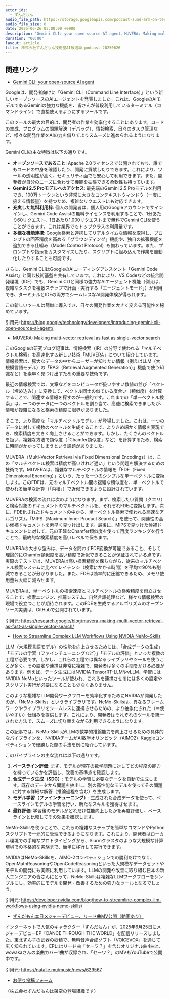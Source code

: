 ```yaml
---
actor_ids:
  - ずんだもん
audio_file_path: https://storage.googleapis.com/podcast-zund-arm-on-tech/audio/株式会社ずんだもん技術室AI放送局_podcast_20250626.mp3
audio_file_size: 0
date: 2025-06-26 05:00:00 +0900
description: 'Gemini CLI: your open-source AI agent、MUVERA: Making multi-vector retrieval as fast as single-vector search、How to Streamline Complex LLM Workflows Using NVIDIA NeMo-Skills、ずんだもん本日メジャーデビュー、リード曲MV公開（動画あり）'
duration: "00:00"
layout: article
title: 株式会社ずんだもん技術室AI放送局 podcast 20250626
---
```


## 関連リンク


- [Gemini CLI: your open-source AI agent](https://blog.google/technology/developers/introducing-gemini-cli-open-source-ai-agent/)  


Googleは、開発者向けに「Gemini CLI（Command Line Interface）」という新しいオープンソースのAIエージェントを発表しました。これは、GoogleのAIモデルであるGeminiの強力な機能を、皆さんが普段利用しているターミナル（コマンドライン）で直接使えるようにするツールです。

このツールの最大の目的は、開発者の作業を効率化することにあります。コードの生成、プログラムの問題解決（デバッグ）、情報検索、日々のタスク管理など、様々な開発作業をAIの力を借りてよりスムーズに進められるようになります。

Gemini CLIの主な特徴は以下の通りです。

*   **オープンソースであること**: Apache 2.0ライセンスで公開されており、誰でもコードの中身を確認したり、開発に貢献したりできます。これにより、ツールの透明性が高く、セキュリティ面でも安心して利用できます。また、開発者が自分のニーズに合わせて機能を拡張できる柔軟性も持っています。
*   **Gemini 2.5 Proモデルへのアクセス**: 最先端のGemini 2.5 Proモデルを利用でき、100万トークンという非常に大きなコンテキストウィンドウ（一度に扱える情報量）を持つため、複雑なリクエストにも対応できます。
*   **充実した無料利用枠**: 個人の開発者は、個人用のGoogleアカウントでサインインし、Gemini Code Assistの無料ライセンスを利用することで、1分あたり60リクエスト、1日あたり1,000リクエストまで無料でGemini CLIを使うことができます。これは業界でもトップクラスの利用量です。
*   **多様な機能連携**: Google検索と連携してリアルタイムな情報を取得し、プロンプトの回答精度を高める「グラウンディング」機能や、独自の拡張機能を追加できる仕組み（Model Context Protocol）も備わっています。また、プロンプトや指示をカスタマイズしたり、スクリプトに組み込んで作業を自動化したりすることも可能です。

さらに、Gemini CLIはGoogleのAIコーディングアシスタント「Gemini Code Assist」と同じ技術基盤を共有しています。これにより、VS Codeなどの統合開発環境（IDE）でも、Gemini CLIと同様の強力なAIエージェント機能（例えば、複雑なタスクを複数ステップで計画・実行する「エージェントモード」）が利用でき、ターミナルとIDEの両方でシームレスなAI開発体験が得られます。

この新しいツールは簡単に導入でき、日々の開発作業を大きく変える可能性を秘めています。

引用元: https://blog.google/technology/developers/introducing-gemini-cli-open-source-ai-agent/


- [MUVERA: Making multi-vector retrieval as fast as single-vector search](https://research.google/blog/muvera-making-multi-vector-retrieval-as-fast-as-single-vector-search/)  


このGoogleの研究ブログ記事は、情報検索（IR）の分野で使われる「マルチベクトル検索」を高速化する新しい技術「MUVERA」について紹介しています。情報検索は、膨大なデータの中からユーザーが知りたい情報（例えばLLM（大規模言語モデル）の「RAG（Retrieval Augmented Generation）」機能で使う知識など）を素早く見つけ出すための重要な技術です。

最近の情報検索では、文章などをコンピュータが扱いやすい数値の並び「ベクトル（埋め込み）」に変換して、ベクトル同士の似ている度合い（類似度）を計算することで、関連する情報を探すのが一般的です。これまでの「単一ベクトル検索」は、一つのデータに一つのベクトルを割り当て、高速に検索できましたが、情報が複雑になると検索の精度に限界がありました。

そこで、より高度な「マルチベクトルモデル」が登場しました。これは、一つのデータに対して複数のベクトルを生成することで、よりきめ細かく情報を表現でき、検索精度を大きく向上させることができます。しかし、たくさんのベクトルを扱い、複雑な方法で類似度（「Chamfer類似度」など）を計算するため、検索に時間がかかってしまうという課題がありました。

MUVERA（Multi-Vector Retrieval via Fixed Dimensional Encodings）は、この「マルチベクトル検索は精度が高いけれど遅い」という問題を解決するための技術です。MUVERAは、複雑なマルチベクトルの情報を「FDE（Fixed Dimensional Encoding）」という、たった一つのシンプルな単一ベクトルに変換します。このFDEは、元のマルチベクトル間の複雑な類似度を、単一ベクトルで使われる簡単な計算（「内積」）で近似できるように設計されています。

MUVERAの検索の流れは次のようになります。まず、検索したい質問（クエリ）と検索対象のドキュメントのマルチベクトルを、それぞれFDEに変換します。次に、FDE化されたドキュメントの中から、単一ベクトル検索で使われる高速なアルゴリズム「MIPS（Maximum Inner Product Search）」を使って、関連性の高い候補ドキュメントを素早く見つけ出します。最後に、MIPSで見つけた候補ドキュメントに対して、元の正確なChamfer類似度を使って再度ランキングを行うことで、最終的な検索精度を高いレベルで保ちます。

MUVERAの大きな強みは、データを問わずFDE変換が可能であること、そして理論的にChamfer類似度を高い精度で近似できることが保証されている点です。実際のテストでは、MUVERAは高い検索精度を保ちながら、従来のマルチベクトル検索システムに比べてレイテンシ（検索にかかる時間）を平均で90%も削減できることが分かりました。また、FDEは効率的に圧縮できるため、メモリ使用量も大幅に減らせます。

MUVERAは、単一ベクトルの検索速度とマルチベクトルの検索精度を両立させることで、検索エンジン、推薦システム、自然言語処理など、様々な情報検索の現場で役立つことが期待されます。このFDEを生成するアルゴリズムのオープンソース実装は、GitHubで公開されています。

引用元: https://research.google/blog/muvera-making-multi-vector-retrieval-as-fast-as-single-vector-search/


- [How to Streamline Complex LLM Workflows Using NVIDIA NeMo-Skills](https://developer.nvidia.com/blog/how-to-streamline-complex-llm-workflows-using-nvidia-nemo-skills/)  


LLM（大規模言語モデル）の性能を向上させるためには、「合成データの生成」「モデルの学習（ファインチューニングなど）」「モデルの評価」といった複数の工程が必要です。しかし、これらの工程では異なるライブラリやツールを使うことが多く、その設定や連携は非常に複雑で、開発者は多くの手間をかける必要があります。例えば、データ生成にはNVIDIA TensorRT-LLMやvLLM、学習にはNVIDIA NeMoといったツールが使われ、これらを連携させるには多くの設定やスクリプト実行が必要になることも少なくありません。

このような複雑なLLM開発ワークフローを効率化するためにNVIDIAが開発したのが、「NeMo-Skills」というライブラリです。NeMo-Skillsは、異なるフレームワークやライブラリをシームレスに連携させるための、より抽象化された（＝使いやすい）仕組みを提供します。これにより、開発者はそれぞれのツールを統一された方法で、スムーズに切り替えながら利用できるようになります。

この記事では、NeMo-SkillsがLLMの数学的推論能力を向上させるための具体的なパイプラインを、NVIDIAチームがAI数学オリンピック（AIMO2）Kaggleコンペティションで優勝した際の手法を例に紹介しています。

このパイプラインの主な流れは以下の通りです。

1.  **ベースライン評価**: まず、モデルが現在の数学問題に対してどの程度の能力を持っているかを評価し、改善の基準点を確認します。
2.  **合成データ生成（SDG）**: モデルの学習に必要なデータを自動で生成します。既存のデータから問題を抽出し、別の高性能なモデルを使ってその問題に対する詳細な解答（推論過程を含む）を生成します。
3.  **モデル学習（ファインチューニング）**: 生成された合成データを使って、ベースラインモデルの学習を行い、新たなスキルを獲得させます。
4.  **最終評価**: 学習後のモデルがどれだけ性能向上したかを再度評価し、ベースラインと比較してその効果を確認します。

NeMo-Skillsを使うことで、これらの複雑なステップを簡単なコマンドやPythonスクリプトで一元的に管理できるようになります。これにより、開発者はローカル環境での手軽なプロトタイピングから、Slurmクラスタのような大規模な計算環境での本格的な実験まで、簡単に移行して実行できます。

NVIDIAはNeMo-Skillsを、AIMO-2コンペティションでの勝利だけでなく、OpenMathReasoningやOpenCodeReasoningといった大規模なデータセットやモデルの開発にも実際に利用しています。LLMの開発や改善に取り組む日本の新人エンジニアの皆さんにとって、NeMo-Skillsは複雑なLLMワークフローをシンプルにし、効率的にモデルを開発・改善するための強力なツールとなるでしょう。

引用元: https://developer.nvidia.com/blog/how-to-streamline-complex-llm-workflows-using-nvidia-nemo-skills/


- [ずんだもん本日メジャーデビュー、リード曲MV公開（動画あり）](https://natalie.mu/music/news/629567)  


インターネットで人気のキャラクター「ずんだもん」が、2025年6月25日にメジャーデビューEP「DANCE THROUGH THE WORLD」を配信リリースしました。東北ずん子の武器の妖精で、無料音声合成ソフト「VOICEVOX」を通じて広く知られています。EPにはリード曲「セーワ？」を含むオリジナル曲4曲と、wowakaさんの楽曲カバー1曲が収録され、「セーワ？」のMVもYouTubeで公開中です。

引用元: https://natalie.mu/music/news/629567



- [お便り投稿フォーム](https://forms.gle/ffg4JTfqdiqK62qf9)

（株式会社ずんだもんは架空の登場組織です）
